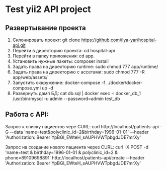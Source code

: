 # Test yii2 API project

## Развертывание проекта

1. Склонировать проект: git clone https://github.com/ilya-yar/hospital-api.git
2. Перейти в директорию проекта: cd hospital-api
3. Перейти в папку приложения: cd app.
4. Установить нужные пакеты: composer install
5. Задать права на директорию runtime: sudo chmod 777 app/runtime/
6. Задать права на директорию c ассетами: sudo chmod 777 -R app/web/assets/
7. Запустить оккружение: docker-compose -f ../docker/docker-compose.yml up -d
8. Развернуть дамп БД: cat db.sql | docker exec -i docker_db_1 /usr/bin/mysql -u admin --password=admin test_db

## Работа с API:

Запрос к списку пациентов чере CURL:
curl http://localhost/patients-api -G --data 'name=test&polyclinic_id=2&birthday=1996-01-01' --header 'Authorization: Bearer YpBGl_EWteH_sAUPHVWTpbgdJDE7mrXy'

Запрос на создание нового пациента через CURL:
curl -X POST -d 'name=test & birthday=1996-01-01 & polyclinic_id=2 & phone=89109698891' http://localhost/patients-api/create  --header 'Authorization: Bearer YpBGl_EWteH_sAUPHVWTpbgdJDE7mrXy'
